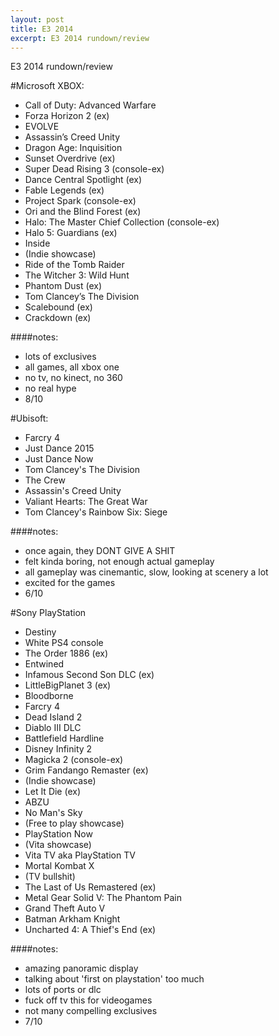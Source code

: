 ```yaml
---
layout: post
title: E3 2014
excerpt: E3 2014 rundown/review
---
```


E3 2014 rundown/review

#Microsoft XBOX:
- Call of Duty: Advanced Warfare
- Forza Horizon 2 (ex)
- EVOLVE
- Assassin’s Creed Unity
- Dragon Age: Inquisition
- Sunset Overdrive (ex)
- Super Dead Rising 3 (console-ex)
- Dance Central Spotlight (ex)
- Fable Legends (ex)
- Project Spark (console-ex)
- Ori and the Blind Forest (ex)
- Halo: The Master Chief Collection (console-ex)
- Halo 5: Guardians (ex)
- Inside
- (Indie showcase)
- Ride of the Tomb Raider
- The Witcher 3: Wild Hunt
- Phantom Dust (ex)
- Tom Clancey’s The Division
- Scalebound (ex)
- Crackdown (ex)

####notes:
- lots of exclusives
- all games, all xbox one
- no tv, no kinect, no 360
- no real hype
- 8/10


#Ubisoft:
- Farcry 4
- Just Dance 2015
- Just Dance Now
- Tom Clancey's The Division
- The Crew
- Assassin's Creed Unity
- Valiant Hearts: The Great War
- Tom Clancey's Rainbow Six: Siege

####notes:
- once again, they DONT GIVE A SHIT
- felt kinda boring, not enough actual gameplay
- all gameplay was cinemantic, slow, looking at scenery a lot
- excited for the games
- 6/10


#Sony PlayStation
- Destiny
- White PS4 console
- The Order 1886 (ex)
- Entwined
- Infamous Second Son DLC (ex)
- LittleBigPlanet 3 (ex)
- Bloodborne
- Farcry 4
- Dead Island 2
- Diablo III DLC
- Battlefield Hardline
- Disney Infinity 2
- Magicka 2 (console-ex)
- Grim Fandango Remaster (ex)
- (Indie showcase)
- Let It Die (ex)
- ABZU
- No Man's Sky
- (Free to play showcase)
- PlayStation Now
- (Vita showcase)
- Vita TV aka PlayStation TV
- Mortal Kombat X
- (TV bullshit)
- The Last of Us Remastered (ex)
- Metal Gear Solid V: The Phantom Pain
- Grand Theft Auto V
- Batman Arkham Knight
- Uncharted 4: A Thief's End (ex)

####notes:
- amazing panoramic display
- talking about 'first on playstation' too much
- lots of ports or dlc
- fuck off tv this for videogames
- not many compelling exclusives
- 7/10